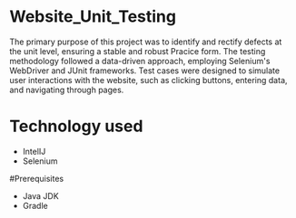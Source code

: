 # Website_Unit_Testing
The primary purpose of this project was to identify and rectify defects at the unit level, 
ensuring a stable and robust Pracice form.
The testing methodology followed a data-driven approach, employing Selenium's WebDriver and JUnit frameworks. 
Test cases were designed to simulate user interactions with the website, such as clicking buttons, entering data,
and navigating through pages.

# Technology used
- IntelIJ
- Selenium

#Prerequisites
- Java JDK
- Gradle

